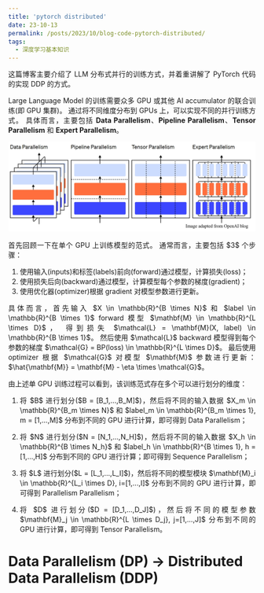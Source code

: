 ```yaml
---
title: 'pytorch distributed'
date: 23-10-13
permalink: /posts/2023/10/blog-code-pytorch-distributed/
tags:
  - 深度学习基本知识
---
```


<p style="text-align:justify; text-justify:inter-ideograph;">这篇博客主要介绍了 LLM 分布式并行的训练方式，并着重讲解了 PyTorch 代码的实现 DDP 的方式。</p>

<p style="text-align:justify; text-justify:inter-ideograph;">Large Language Model 的训练需要众多 GPU 或其他 AI accumulator 的联合训练(即 GPU 集群)。
通过将不同维度分布到 GPUs 上，可以实现不同的并行训练方式。
具体而言，主要包括 <b>Data Parallelism</b>、<b>Pipeline Parallelism</b>、<b>Tensor Parallelism</b> 和 <b>Expert Parallelism</b>。</p>

![types of parallelism](images/train_parallelism.png)

<p style="text-align:justify; text-justify:inter-ideograph;">首先回顾一下在单个 GPU 上训练模型的范式。
通常而言，主要包括 $3$ 个步骤：</p>

1. 使用输入(inputs)和标签(labels)前向(forward)通过模型，计算损失(loss)；
2. 使用损失后向(backward)通过模型，计算模型每个参数的梯度(gradient)；
3. 使用优化器(optimizer)根据 gradient 对模型参数进行更新。

<p style="text-align:justify; text-justify:inter-ideograph;">具体而言，首先输入 $X \in \mathbb{R}^{B \times N}$ 和 $label \in \mathbb{R}^{B \times 1}$ forward 模型 $\mathbf{M} \in \mathbb{R}^{L \times D}$，
得到损失 $\mathcal{L} = \mathbf{M}(X, label) \in \mathbb{R}^{B \times 1}$。
然后使用 $\mathcal{L}$ backward 模型得到每个参数的梯度 $\mathcal{G} = BP(loss) \in \mathbb{R}^{L \times D}$。
最后使用 optimizer 根据 $\mathcal{G}$ 对模型 $\mathbf{M}$ 参数进行更新：$\hat{\mathbf{M}} = \mathbf{M} - \eta \times \mathcal{G}$。</p>

<p style="text-align:justify; text-justify:inter-ideograph;">由上述单 GPU 训练过程可以看到，该训练范式存在多个可以进行划分的维度：</p>

1. <p style="text-align:justify; text-justify:inter-ideograph;">将 $B$ 进行划分($B = [B_1,...,B_M]$)，然后将不同的输入数据 $X_m \in \mathbb{R}^{B_m \times N}$ 和 $label_m \in \mathbb{R}^{B_m \times 1}, m = [1,...,M]$ 分布到不同的 GPU 进行计算，即可得到 Data Parallelism；</p>
2. <p style="text-align:justify; text-justify:inter-ideograph;">将 $N$ 进行划分($N = [N_1,...,N_H]$)，然后将不同的输入数据 $X_h \in \mathbb{R}^{B \times N_h}$ 和 $label_h \in \mathbb{R}^{B \times 1}, h = [1,...,H]$ 分布到不同的 GPU 进行计算；即可得到 Sequence Parallelism；</p>
3. <p style="text-align:justify; text-justify:inter-ideograph;">将 $L$ 进行划分($L = [L_1,...,L_I]$)，然后将不同的模型模块 $\mathbf{M}_i \in \mathbb{R}^{L_i \times D}, i=[1,...,I]$ 分布到不同的 GPU 进行计算，即可得到 Parallelism Parallelism；</p>
4. <p style="text-align:justify; text-justify:inter-ideograph;">将 $D$ 进行划分($D = [D_1,...,D_J]$)，然后将不同的模型参数 $\mathbf{M}_j \in \mathbb{R}^{L \times D_j}, j=[1,...,J]$ 分布到不同的 GPU 进行计算，即可得到 Tensor Parallelism。</p>


Data Parallelism (DP) $\rightarrow$ Distributed Data Parallelism (DDP)
===

<p style="text-align:justify; text-justify:inter-ideograph;"></p>
